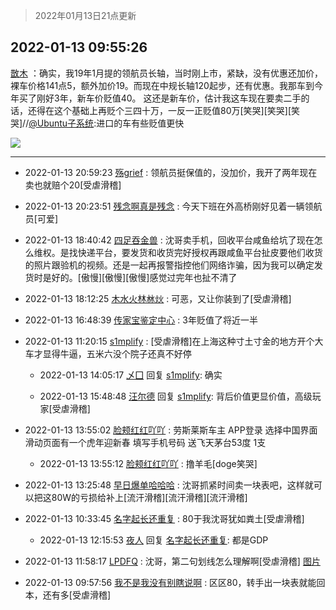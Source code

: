 > 2022年01月13日21点更新
<link rel="stylesheet" href="https://cdn.jsdelivr.net/gh/taotie6/sampleJSON@main/css/photo_show.css">
<meta name="referrer" content="no-referrer" />


 ## 2022-01-13 09:55:26 

 [㪚木](https://www.coolapk.com/feed/32786303?shareKey=MzMyMTEzOTI5ZTBlNjFkZjg3MmU~) ：确实，我19年1月提的领航员长轴，当时刚上市，紧缺，没有优惠还加价，裸车价格141点5，额外加价19。而现在中规长轴120起步，还有优惠。我那车到今年买了刚好3年，新车价贬值40。
这还是新车价，估计我这车现在要卖二手的话，还得在这个基础上再贬个三四十万<!--break-->，一反一正贬值80万[笑哭][笑哭][笑哭]//<a class="feed-link-uname" href="/u/Ubuntu子系统">@Ubuntu子系统</a>:进口的车有些贬值更快 

<div class="album">
<img class="img-item" src="http://image.coolapk.com/feed/2019/0515/09/1081091_3748_1897@180x122.gif" />
</div>

 ------- 

- 2022-01-13 20:59:23 [殇grief](uid=4392516) : 领航员挺保值的，没加价，我开了两年现在卖也就赔个20[受虐滑稽] 

- 2022-01-13 20:23:51 [残念啊真是残念](uid=3743257) : 今天下班在外高桥刚好见着一辆领航员[可爱] 

- 2022-01-13 18:40:42 [四足吞金兽](uid=2416312) : 沈哥卖手机，回收平台咸鱼给坑了现在怎么维权。是找快递平台，要发货和收货完好授权再跟咸鱼平台扯皮要他们收货的照片跟验机的视频。还是一起再报警指控他们网络诈骗，因为我可以确定发货时是好的。[傲慢][傲慢][傲慢]感觉过完年也扯不清了 

- 2022-01-13 18:12:25 [木水火林沝炏](uid=687653) : 可恶，又让你装到了[受虐滑稽] 

- 2022-01-13 16:48:39 [传家宝鉴定中心](uid=1537223) : 3年贬值了将近一半 

- 2022-01-13 11:20:15 [s1mplify](uid=1732022) : [受虐滑稽]在上海这种寸土寸金的地方开个大车才显得牛逼，五米六没个院子还真不好停 

    - 2022-01-13 14:05:17 [乄囗](uid=759206) 回复 [s1mplify](uid=1732022): 确实 

    - 2022-01-13 15:48:48 [汪尔德](uid=1595236) 回复 [s1mplify](uid=1732022): 背后价值更显价值，高级玩家[受虐滑稽] 

- 2022-01-13 13:55:02 [脸颊红红吖吖](uid=12698253) : 劳斯莱斯车主 APP登录 选择中国界面  滑动页面有一个虎年迎新春 填写手机号码 送飞天茅台53度 1支 

    - 2022-01-13 13:55:12 [脸颊红红吖吖](uid=12698253) : 撸羊毛[doge笑哭] 

- 2022-01-13 13:25:48 [早日爆单哈哈哈](uid=2188936) : 沈哥抓紧时间卖一块表吧，这样就可以把这80W的亏损给补上[流汗滑稽][流汗滑稽][流汗滑稽] 

- 2022-01-13 10:33:45 [名字起长还重复](uid=485854) : 80于我沈哥犹如粪土[受虐滑稽] 

    - 2022-01-13 12:15:53 [夜人](uid=561987) 回复 [名字起长还重复](uid=485854): 都是GDP 

- 2022-01-13 11:58:17 [LPDFQ](uid=1865902) : 沈哥，第二句划线怎么理解啊[受虐滑稽] [图片](http://image.coolapk.com/feed/2022/0113/11/1865902_799c6ebe_6296_3516_197@2048x806.jpeg)

- 2022-01-13 09:57:56 [我不是我没有别瞎说啊](uid=2231912) : 区区80，转手出一块表就能回本，还有多[受虐滑稽] 

